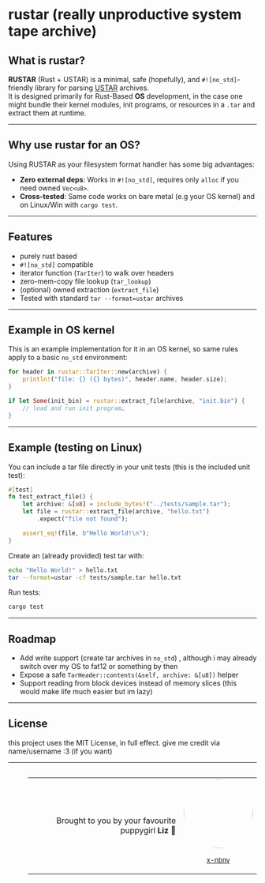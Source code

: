 
# rustar (really unproductive system tape archive)

## What is rustar?  
**RUSTAR** (Rust + USTAR) is a minimal, safe (hopefully), and `#![no_std]`-friendly library for parsing [USTAR](https://en.wikipedia.org/wiki/Tar_(computing)#UStar_format) archives.  
It is designed primarily for Rust-Based **OS** development, in the case one might bundle their kernel modules, init programs, or resources in a `.tar` and extract them at runtime.


---

## Why use rustar for an OS?
Using RUSTAR as your filesystem format handler has some big advantages:
- **Zero external deps**: Works in `#![no_std]`, requires only `alloc` if you need owned `Vec<u8>`.  
- **Cross-tested**: Same code works on bare metal (e.g your OS kernel) and on Linux/Win with `cargo test`.

---

## Features
- purely rust based
- `#![no_std]` compatible  
- iterator function (`TarIter`) to walk over headers  
- zero-mem-copy file lookup (`tar_lookup`)  
- (optional) owned extraction (`extract_file`)  
- Tested with standard `tar --format=ustar` archives  

---

## Example in  OS kernel
This is an example implementation for it in an OS kernel, so same rules apply to a basic ```no_std``` environment:
```rust
for header in rustar::TarIter::new(archive) {
    println!("file: {} ({} bytes)", header.name, header.size);
}

if let Some(init_bin) = rustar::extract_file(archive, "init.bin") {
    // load and run init program…
}
```

---

## Example (testing on Linux)
You can include a tar file directly in your unit tests (this is the included unit test):

```rust
#[test]
fn test_extract_file() {
    let archive: &[u8] = include_bytes!("../tests/sample.tar");
    let file = rustar::extract_file(archive, "hello.txt")
        .expect("file not found");

    assert_eq!(file, b"Hello World!\n");
}
```

Create an (already provided) test tar with:

```bash
echo "Hello World!" > hello.txt
tar --format=ustar -cf tests/sample.tar hello.txt
```

Run tests:

```bash
cargo test
```

---

## Roadmap
- Add write support (create tar archives in `no_std`) , although i may already switch over my OS to fat12 or something by then
- Expose a safe `TarHeader::contents(&self, archive: &[u8])` helper  
- Support reading from block devices instead of memory slices (this would make life much easier but im lazy)

---

## License

this project uses the MIT License, in full effect. give me credit via name/username :3 (if you want)

---

<blockquote>
<table align="right">
<tr>
<td align="right">

Brought to you by your favourite puppygirl **Liz** 🐾  

</td>
<td>

<a href="https://github.com/x-nbnv">
  <img src="https://avatars.githubusercontent.com/u/65957437?v=4"
       width="140"
       height="140"
       style="border-radius:50%;"/>
</a>  
<p align="center"><sub><a href="https://github.com/x-nbnv">x-nbnv</a></sub></p>

</td>
</tr>
</table>
</blockquote>
